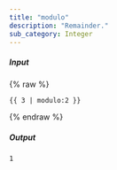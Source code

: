 ```yaml
---
title: "modulo"
description: "Remainder."
sub_category: Integer
---
```

##### Input
{% raw %}
~~~liquid
{{ 3 | modulo:2 }}
~~~
{% endraw %}

##### Output

~~~html
1
~~~

